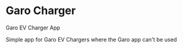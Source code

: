 # Garo Charger
Garo EV Charger App

Simple app for Garo EV Chargers where the Garo app can't be used

